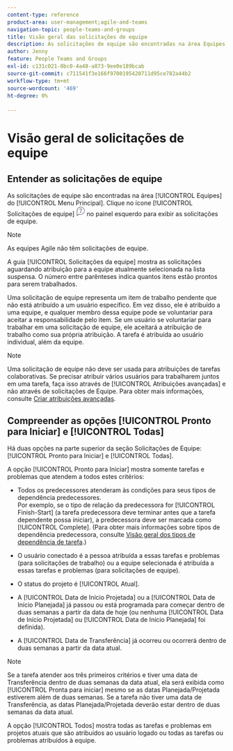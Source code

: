 ```yaml
---
content-type: reference
product-area: user-management;agile-and-teams
navigation-topic: people-teams-and-groups
title: Visão geral das solicitações de equipe
description: As solicitações de equipe são encontradas na área Equipes do menu principal.
author: Jenny
feature: People Teams and Groups
exl-id: c131c021-8bc0-4a48-a873-9ee0e189bcab
source-git-commit: c711541f3e166f9700195420711d95ce782a44b2
workflow-type: tm+mt
source-wordcount: '469'
ht-degree: 0%

---
```


# Visão geral de solicitações de equipe

## Entender as solicitações de equipe

As solicitações de equipe são encontradas na área [!UICONTROL Equipes] do [!UICONTROL Menu Principal]. Clique no ícone [!UICONTROL Solicitações de equipe] ![Ícone de solicitação](assets/request-icon.png) no painel esquerdo para exibir as solicitações de equipe.

>[!NOTE]
>
>As equipes Agile não têm solicitações de equipe.

A guia [!UICONTROL Solicitações da equipe] mostra as solicitações aguardando atribuição para a equipe atualmente selecionada na lista suspensa. O número entre parênteses indica quantos itens estão prontos para serem trabalhados.

Uma solicitação de equipe representa um item de trabalho pendente que não está atribuído a um usuário específico. Em vez disso, ele é atribuído a uma equipe, e qualquer membro dessa equipe pode se voluntariar para aceitar a responsabilidade pelo item. Se um usuário se voluntariar para trabalhar em uma solicitação de equipe, ele aceitará a atribuição de trabalho como sua própria atribuição. A tarefa é atribuída ao usuário individual, além da equipe.

>[!NOTE]
>
>Uma solicitação de equipe não deve ser usada para atribuições de tarefas colaborativas. Se precisar atribuir vários usuários para trabalharem juntos em uma tarefa, faça isso através de [!UICONTROL Atribuições avançadas] e não através de solicitações de Equipe. Para obter mais informações, consulte [Criar atribuições avançadas](../../manage-work/tasks/assign-tasks/create-advanced-assignments.md).

## Compreender as opções [!UICONTROL Pronto para Iniciar] e [!UICONTROL Todas]

Há duas opções na parte superior da seção Solicitações de Equipe: [!UICONTROL Pronto para Iniciar] e [!UICONTROL Todas].

A opção [!UICONTROL Pronto para Iniciar] mostra somente tarefas e problemas que atendem a todos estes critérios:

* Todos os predecessores atenderam às condições para seus tipos de dependência predecessores.\
  Por exemplo, se o tipo de relação da predecessora for [!UICONTROL Finish-Start] (a tarefa predecessora deve terminar antes que a tarefa dependente possa iniciar), a predecessora deve ser marcada como [!UICONTROL Complete]. (Para obter mais informações sobre tipos de dependência predecessora, consulte [Visão geral dos tipos de dependência de tarefa](../../manage-work/tasks/use-prdcssrs/task-dependency-types.md).)

* O usuário conectado é a pessoa atribuída a essas tarefas e problemas (para solicitações de trabalho) ou a equipe selecionada é atribuída a essas tarefas e problemas (para solicitações de equipe).
* O status do projeto é [!UICONTROL Atual].
* A [!UICONTROL Data de Início Projetada] ou a [!UICONTROL Data de Início Planejada] já passou ou está programada para começar dentro de duas semanas a partir da data de hoje (ou nenhuma [!UICONTROL Data de Início Projetada] ou [!UICONTROL Data de Início Planejada] foi definida).
* A [!UICONTROL Data de Transferência] já ocorreu ou ocorrerá dentro de duas semanas a partir da data atual.

>[!NOTE]
>
>Se a tarefa atender aos três primeiros critérios e tiver uma data de Transferência dentro de duas semanas da data atual, ela será exibida como [!UICONTROL Pronta para iniciar] mesmo se as datas Planejada/Projetada estiverem além de duas semanas. Se a tarefa não tiver uma data de Transferência, as datas Planejada/Projetada deverão estar dentro de duas semanas da data atual.

A opção [!UICONTROL Todos] mostra todas as tarefas e problemas em projetos atuais que são atribuídos ao usuário logado ou todas as tarefas ou problemas atribuídos à equipe.

